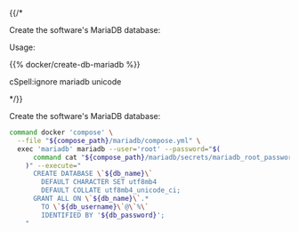 {{/*

Create the software's MariaDB database:

Usage:

{{% docker/create-db-mariadb %}}

cSpell:ignore mariadb unicode

*/}}

Create the software's MariaDB database:

```bash
command docker 'compose' \
  --file "${compose_path}/mariadb/compose.yml" \
  exec 'mariadb' mariadb --user='root' --password="$(
      command cat "${compose_path}/mariadb/secrets/mariadb_root_password.secret"
    )" --execute="
      CREATE DATABASE \`${db_name}\`
        DEFAULT CHARACTER SET utf8mb4
        DEFAULT COLLATE utf8mb4_unicode_ci;
      GRANT ALL ON \`${db_name}\`.*
        TO \`${db_username}\`@\`%\`
        IDENTIFIED BY '${db_password}';
    "
```
